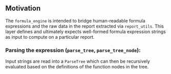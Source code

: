 ## Motivation

The `formula_engine` is intended to bridge human-readable formula expressions
and the raw data in the report extracted via `report_utils`. This layer defines
and ultimately expects well-formed formula expression strings as input to
compute on a particular report.

### Parsing the expression (`parse_tree`, `parse_tree_node`):

Input strings are read into a `ParseTree` which can then be recursively
evaluated based on the definitions of the function nodes in the tree.
